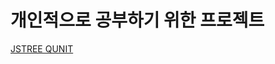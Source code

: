 # 개인적으로 공부하기 위한 프로젝트
[JSTREE QUNIT][17f58271]

  [17f58271]: https://github.com/slahsk/study/tree/master/sb/src/main/webapp/js/jstree "QUNIT"
